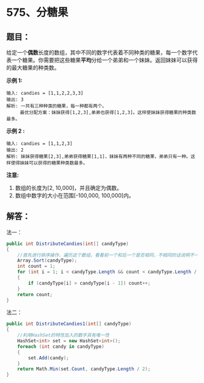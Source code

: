 # 575、分糖果

## 题目：

给定一个**偶数**长度的数组，其中不同的数字代表着不同种类的糖果，每一个数字代表一个糖果。你需要把这些糖果**平均**分给一个弟弟和一个妹妹。返回妹妹可以获得的最大糖果的种类数。

**示例 1:**

```
输入: candies = [1,1,2,2,3,3]
输出: 3
解析: 一共有三种种类的糖果，每一种都有两个。
     最优分配方案：妹妹获得[1,2,3],弟弟也获得[1,2,3]。这样使妹妹获得糖果的种类数最多。
```

**示例 2 :**

```
输入: candies = [1,1,2,3]
输出: 2
解析: 妹妹获得糖果[2,3],弟弟获得糖果[1,1]，妹妹有两种不同的糖果，弟弟只有一种。这样使得妹妹可以获得的糖果种类数最多。
```

**注意:**

1. 数组的长度为[2, 10,000]，并且确定为偶数。
2. 数组中数字的大小在范围[-100,000, 100,000]内。

## 解答：

法一：

```csharp
public int DistributeCandies(int[] candyType)
{
    //首先进行排序操作，遍历这个数组，看看前一个和后一个是否相同，不相同的话说明不一样，就把计数变量++，来计算种类
    Array.Sort(candyType);
    int count = 1;
    for (int i = 1; i < candyType.Length && count < candyType.Length / 2; i++) 
    {
        if (candyType[i] > candyType[i - 1]) count++;
    }
    return count;
}
```

法二：

```csharp
public int DistributeCandies1(int[] candyType)
{
    //利用HashSet的特性加入的数字具有唯一性
    HashSet<int> set = new HashSet<int>();
    foreach (int candy in candyType)
    {
        set.Add(candy);
    }
    return Math.Min(set.Count, candyType.Length / 2);
}
```

